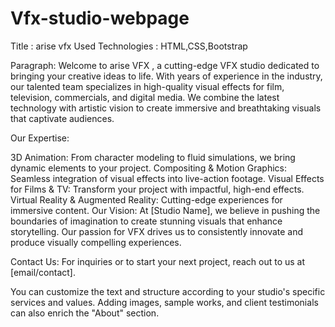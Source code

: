 # Vfx-studio-webpage

Title : arise vfx
Used Technologies : HTML,CSS,Bootstrap

Paragraph: Welcome to arise VFX , a cutting-edge VFX studio dedicated to bringing your creative ideas to life. With years of experience in the industry, our talented team specializes in high-quality visual effects for film, television, commercials, and digital media. We combine the latest technology with artistic vision to create immersive and breathtaking visuals that captivate audiences.

Our Expertise:

3D Animation: From character modeling to fluid simulations, we bring dynamic elements to your project.
Compositing & Motion Graphics: Seamless integration of visual effects into live-action footage.
Visual Effects for Films & TV: Transform your project with impactful, high-end effects.
Virtual Reality & Augmented Reality: Cutting-edge experiences for immersive content.
Our Vision: At [Studio Name], we believe in pushing the boundaries of imagination to create stunning visuals that enhance storytelling. Our passion for VFX drives us to consistently innovate and produce visually compelling experiences.

Contact Us: For inquiries or to start your next project, reach out to us at [email/contact].

You can customize the text and structure according to your studio's specific services and values. Adding images, sample works, and client testimonials can also enrich the "About" section.
